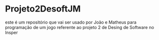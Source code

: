 # Projeto2DesoftJM
este é um repositório que vai ser usado por João e Matheus para programação de um jogo referente ao projeto 2 de Desing de Software no Insper
